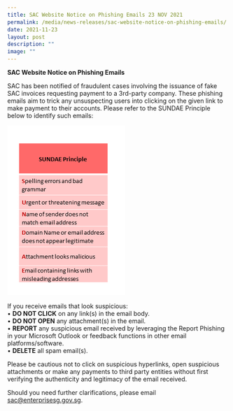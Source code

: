 ```yaml
---
title: SAC Website Notice on Phishing Emails 23 NOV 2021
permalink: /media/news-releases/sac-website-notice-on-phishing-emails/
date: 2021-11-23
layout: post
description: ""
image: ""
---
```

**SAC Website Notice on Phishing Emails**
 
SAC has been notified of fraudulent cases involving the issuance of fake SAC invoices requesting payment to a 3rd-party company. These phishing emails aim to trick any unsuspecting users into clicking on the given link to make payment to their accounts.
Please refer to the SUNDAE Principle below to identify such emails:

![SUNDAE Principle](/images/press-release/photos/Sundae1.png)

If you receive emails that look suspicious:<br>
• **DO NOT CLICK** on any link(s) in the email body.<br>
• **DO NOT OPEN** any attachment(s) in the email.<br>
• **REPORT** any suspicious email received by leveraging the Report Phishing in your Microsoft Outlook or feedback functions in other email platforms/software.<br>
• **DELETE** all spam email(s).

 
Please be cautious not to click on suspicious hyperlinks, open suspicious attachments or make any payments to third party entities without first verifying the authenticity and legitimacy of the email received.
 
Should you need further clarifications, please email sac@enterprisesg.gov.sg.